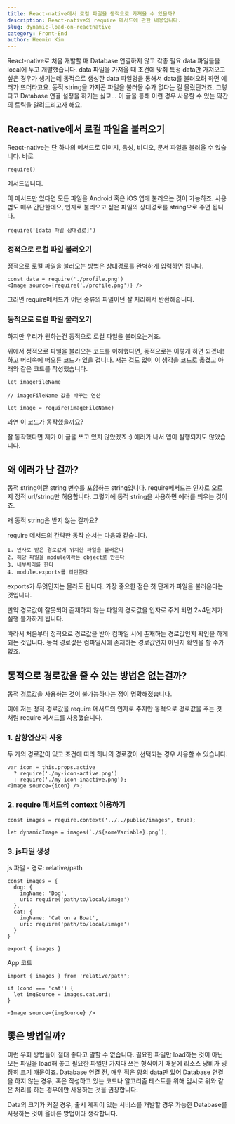 ```yaml
---
title: React-native에서 로컬 파일을 동적으로 가져올 수 있을까?
description: React-native의 require 메서드에 관한 내용입니다.
slug: dynamic-load-on-reactnative
category: Front-End
author: Heemin Kim
---
```


React-native로 처음 개발할 때 Database 연결하지 않고 각종 필요 data 파일들을 local에 두고 개발했습니다. data 파일을 가져올 때 조건에 맞춰 특정 data만 가져오고 싶은 경우가 생기는데 동적으로 생성한 data 파일명을 통해서 data를 불러오려 하면 에러가 뜨더라고요. 동적 string을 가지곤 파일을 불러올 수가 없다는 걸 몰랐던거죠. 그렇다고 Database 연결 설정을 하기는 싫고... 이 글을 통해 이런 경우 사용할 수 있는 약간의 트릭을 알려드리고자 해요.

## React-native에서 로컬 파일을 불러오기

React-native는 단 하나의 메서드로 이미지, 음성, 비디오, 문서 파일을 불러올 수 있습니다.
바로

```
require()
```

메서드입니다.

이 메서드만 있다면 모든 파일을 Android 혹은 iOS 앱에 불러오는 것이 가능하죠.
사용법도 매우 간단한데요, 인자로 불러오고 싶은 파일의 상대경로를 string으로 주면 됩니다.

```
require('[data 파일 상대경로]')
```

### 정적으로 로컬 파일 불러오기

정적으로 로컬 파일을 불러오는 방법은 상대경로를 완벽하게 입력하면 됩니다.

```
const data = require('./profile.png')
<Image source={require('./profile.png')} />
```

그러면 require메서드가 어떤 종류의 파일이던 잘 처리해서 반환해줍니다.

### 동적으로 로컬 파일 불러오기

하지만 우리가 원하는건 동적으로 로컬 파일을 불러오는거죠.

위에서 정적으로 파일을 불러오는 코드를 이해했다면, 동적으로는 이렇게 하면 되겠네! 하고 머리속에 떠오른 코드가 있을 겁니다. 저는 겁도 없이 이 생각을 코드로 옮겼고 아래와 같은 코드를 작성했습니다.

```
let imageFileName

// imageFileName 값을 바꾸는 연산

let image = require(imageFileName)
```

과연 이 코드가 동작했을까요?

잘 동작했다면 제가 이 글을 쓰고 있지 않았겠죠 :)
에러가 나서 앱이 실행되지도 않았습니다.

## 왜 에러가 난 걸까?

동적 string이란 string 변수를 포함하는 string입니다.
require메서드는 인자로 오로지 정적 url/string만 허용합니다. 그렇기에 동적 string을 사용하면 에러를 띄우는 것이죠.

왜 동적 string은 받지 않는 걸까요?

require 메서드의 간략한 동작 순서는 다음과 같습니다.

```
1. 인자로 받은 경로값에 위치한 파일을 불러온다
2. 해당 파일을 module이라는 object로 만든다
3. 내부처리를 한다
4. module.exports를 리턴한다
```

exports가 무엇인지는 몰라도 됩니다. 가장 중요한 점은 첫 단계가 파일을 불러온다는 것입니다.

만약 경로값이 잘못되어 존재하지 않는 파일의 경로값을 인자로 주게 되면 2~4단계가 실행 불가하게 됩니다.

따라서 처음부터 정적으로 경로값을 받아 컴파일 시에 존재하는 경로값인지 확인을 하게 되는 것입니다.
동적 경로값은 컴파일시에 존재하는 경로값인지 아닌지 확인을 할 수가 없죠.

## 동적으로 경로값을 줄 수 있는 방법은 없는걸까?

동적 경로값을 사용하는 것이 불가능하다는 점이 명확해졌습니다.

이에 저는 정적 경로값을 require 메서드의 인자로 주지만 동적으로 경로값을 주는 것 처럼 require 메서드를 사용했습니다.

### 1. 삼항연산자 사용

두 개의 경로값이 있고 조건에 따라 하나의 경로값이 선택되는 경우 사용할 수 있습니다.

```
var icon = this.props.active
  ? require('./my-icon-active.png')
  : require('./my-icon-inactive.png');
<Image source={icon} />;
```

### 2. require 메서드의 context 이용하기

```
const images = require.context('../../public/images', true);

let dynamicImage = images(`./${someVariable}.png`);

```

### 3. js파일 생성

js 파일 - 경로: relative/path

```
const images = {
  dog: {
    imgName: 'Dog',
    uri: require('path/to/local/image')
  },
  cat: {
    imgName: 'Cat on a Boat',
    uri: require('path/to/local/image')
  }
}

export { images }
```

App 코드

```
import { images } from 'relative/path';

if (cond === 'cat') {
  let imgSource = images.cat.uri;
}

<Image source={imgSource} />
```

## 좋은 방법일까?

이런 우회 방법들이 절대 좋다고 말할 수 없습니다. 필요한 파일만 load하는 것이 아닌 모든 파일을 load해 놓고 필요한 파일만 가져다 쓰는 형식이기 때문에 리소스 낭비가 굉장히 크기 때문이죠.
Database 연결 전, 매우 적은 양의 data만 있어 Database 연결을 하지 않는 경우, 혹은 작성하고 있는 코드나 알고리즘 테스트를 위해 임시로 위와 같은 처리를 하는 경우에만 사용하는 것을 권장합니다.

Data의 크기가 커질 경우, 출시 계획이 있는 서비스를 개발할 경우 가능한 Database를 사용하는 것이 올바른 방법이라 생각합니다.
